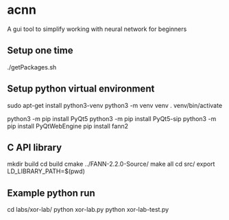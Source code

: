# acnn
A gui tool to simplify working with neural network for beginners

## Setup one time
./getPackages.sh

## Setup python virtual environment
sudo apt-get install python3-venv
python3 -m venv venv
. venv/bin/activate

python3 -m pip install PyQt5
python3 -m pip install PyQt5-sip
python3 -m pip install PyQtWebEngine
pip install fann2

## C API library
mkdir build
cd build
cmake ../FANN-2.2.0-Source/
make all
cd src/
export LD_LIBRARY_PATH=$(pwd)

## Example python run
cd labs/xor-lab/
python xor-lab.py
python xor-lab-test.py

